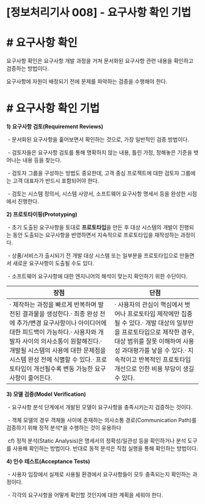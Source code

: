 # [정보처리기사 008] - 요구사항 확인 기법

###### 

# **# 요구사항 확인**

요구사항 확인은 요구사항 개발 과정을 거쳐 문서화된 요구사항 관련 내용을 확인하고 검증하는 방법이다.

요구사항에 자원이 배정되기 전에 문제를 파악하는 검증을 수행해야 한다.



# **# 요구사항 확인 기법**

**1) 요구사항 검토(Requirement Reviews)**

​        \- 문서화된 요구사항을 훑어보면서 확인하는 것으로, 가장 일반적인 검증 방법이다.

​        \- 검토자들은 요구사항 검토를 통해 명확하지 않는 내용, 틀린 가정, 정해놓은 기준을 벗어나는 내용 등을 찾는다.

​        \- 검토자 그룹을 구성하는 방법도 중요한데, 고객 중심 프로젝트에 대한 검토자 그룹에는 고객 대표자가 반드시 포함되어야 한다.

​        \- 검토는 시스템 정의서, 시스템 사양서, 소프트웨어 요구사항 명세서 등을 완성한 시점에서 진행한다.



**2) 프로토타이핑(Prototyping)**

​        \- 초기 도출된 요구사항을 토대로 **프로토타입**을 만든 후 대상 시스템의 개발이 진행되는 동안 도출되는 요구사항을 반영하면서 지속적으로 프로토타입을 재작성하는 과정이다.

​        \- 상품/서비스가 출시되기 전 개발 대상 시스템 또는 일부분을 프로토타입으로 만들면서 새로운 요구사항이 도출될 수도 있다.

​        \- 소프트웨어 요구사항에 대한 엔지니어의 해석이 맞는지 확인하기 위한 수단이다.

| **장점**                                                     | **단점**                                                     |
| ------------------------------------------------------------ | ------------------------------------------------------------ |
| · 제작하는 과정을 빠르게 반복하며 발전된 결과물을 생성한다.· 최종 완성 전에 추가/변경 요구사항이나 아이디어에 대한 피드백이 가능하다.· 사용자와 개발자 사이의 의사소통이 원할해진다.· 개발될 시스템의 사용에 대한 문제점을 시스템 완성 전에 식별할 수 있다.· 프로토타입이 개선될수록 변동 가능한 요구사항이 줄어든다. | · 사용자의 관심이 핵심에서 벗어나 프로토타입 제작에만 집중될 수 있다.· 개발 대상의 일부만을 프로토타입으로 제작한 경우, 대상 범위를 잘못 이해하여 사용성 과대평가를 낳을 수 있다.· 지속적이고 반복적인 프로토타입 개선으로 인한 비용 부담이 생길 수 있다. |



**3) 모델 검증(Model Verification)**

​        \- 요구사항 분석 단계에서 개발된 모델이 요구사항을 충족시키는지 검증하는 것이다.

​        \- 객체 모델의 경우 객체들 사이에 존재하는 의사소통 경로(Communication Path)를 검증하기 위해 정적 분석*을 수행하는 것이 유용하다

​        cf) 정적 분석(Static Analysis)은 명세서의 정확성/일관성 등을 확인하거나 분석 도구를 사용해 확인하는 방법이다. 반대로 동적 분석은 직접 실행을 통해 확인하는 방법이다.



**4) 인수 테스트(Acceptance Tests)**

​        \- 사용자 입장에서 실제로 사용될 환경에서 요구사항들이 모두 충족되는지 확인하는 과정이다.

​        \- 각각의 요구사항을 어떻게 확인할 것인지에 대한 계획을 세워야 한다.